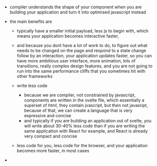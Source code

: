 - compiler understands the shape of your component when you are building your application and turn it into optimised javascript instead
- the main benefits are 
  - typically have a smaller initial payload, less js to begin with,
  which means your application becomes interactive faster,
  - and because you dont have a lot of work to do, to figure out what needs to be changed on the page and respond to a state change follow by an interaction, your application updates faster, 
  so you can have more ambitious user interface, more animation, lots of transitions, really complex design features, and you are not going to run into the same performance cliffs that you sometimes hit with other frameworks
  - write less code
    - because we are compiler, not constrained by javascript, components are written in the svelte file, which essentially a superset of html, they contain jvascript, but then not javasript, because of that, we can create a language that is very expressive and concise
    - and typically if you are building an application out of  svelte, you will write about 30-40% less code than if you are writing the same application with React for example, and React is already very compact and concise 

  - less code for you, less code for the browser, and your application becomes more faster, in most cases

- 